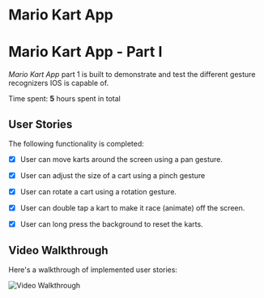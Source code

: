 # Mario Kart App


# Mario Kart App - Part I

*Mario Kart App*  part 1 is built to demonstrate and test the different gesture recognizers IOS is capable of.  

Time spent: **5** hours spent in total

## User Stories

The following functionality is completed:

- [x] User can move karts around the screen using a pan gesture.
- [x] User can adjust the size of a cart using a pinch gesture
- [x] User can rotate a cart using a rotation gesture.
- [x] User can double tap a kart to make it race (animate) off the screen.
- [x] User can long press the background to reset the karts.


## Video Walkthrough

Here's a walkthrough of implemented user stories:

<img src='http://g.recordit.co/GUlmYAdW8Q.gif' title='Video Walkthrough' width='' alt='Video Walkthrough' />





